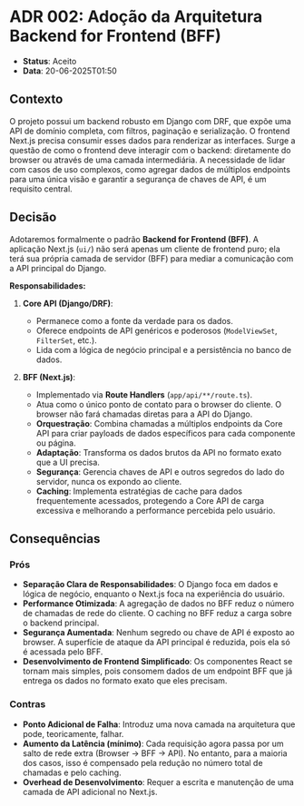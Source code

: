 # ADR 002: Adoção da Arquitetura Backend for Frontend (BFF)

- **Status**: Aceito
- **Data**: 20-06-2025T01:50

## Contexto

O projeto possui um backend robusto em Django com DRF, que expõe uma API de domínio completa, com filtros, paginação e serialização. O frontend Next.js precisa consumir esses dados para renderizar as interfaces. Surge a questão de como o frontend deve interagir com o backend: diretamente do browser ou através de uma camada intermediária. A necessidade de lidar com casos de uso complexos, como agregar dados de múltiplos endpoints para uma única visão e garantir a segurança de chaves de API, é um requisito central.

## Decisão

Adotaremos formalmente o padrão **Backend for Frontend (BFF)**. A aplicação Next.js (`ui/`) não será apenas um cliente de frontend puro; ela terá sua própria camada de servidor (BFF) para mediar a comunicação com a API principal do Django.

**Responsabilidades:**

1.  **Core API (Django/DRF)**:
    -   Permanece como a fonte da verdade para os dados.
    -   Oferece endpoints de API genéricos e poderosos (`ModelViewSet`, `FilterSet`, etc.).
    -   Lida com a lógica de negócio principal e a persistência no banco de dados.

2.  **BFF (Next.js)**:
    -   Implementado via **Route Handlers** (`app/api/**/route.ts`).
    -   Atua como o único ponto de contato para o browser do cliente. O browser não fará chamadas diretas para a API do Django.
    -   **Orquestração**: Combina chamadas a múltiplos endpoints da Core API para criar payloads de dados específicos para cada componente ou página.
    -   **Adaptação**: Transforma os dados brutos da API no formato exato que a UI precisa.
    -   **Segurança**: Gerencia chaves de API e outros segredos do lado do servidor, nunca os expondo ao cliente.
    -   **Caching**: Implementa estratégias de cache para dados frequentemente acessados, protegendo a Core API de carga excessiva e melhorando a performance percebida pelo usuário.

## Consequências

### Prós
- **Separação Clara de Responsabilidades**: O Django foca em dados e lógica de negócio, enquanto o Next.js foca na experiência do usuário.
- **Performance Otimizada**: A agregação de dados no BFF reduz o número de chamadas de rede do cliente. O caching no BFF reduz a carga sobre o backend principal.
- **Segurança Aumentada**: Nenhum segredo ou chave de API é exposto ao browser. A superfície de ataque da API principal é reduzida, pois ela só é acessada pelo BFF.
- **Desenvolvimento de Frontend Simplificado**: Os componentes React se tornam mais simples, pois consomem dados de um endpoint BFF que já entrega os dados no formato exato que eles precisam.

### Contras
- **Ponto Adicional de Falha**: Introduz uma nova camada na arquitetura que pode, teoricamente, falhar.
- **Aumento da Latência (mínimo)**: Cada requisição agora passa por um salto de rede extra (Browser -> BFF -> API). No entanto, para a maioria dos casos, isso é compensado pela redução no número total de chamadas e pelo caching.
- **Overhead de Desenvolvimento**: Requer a escrita e manutenção de uma camada de API adicional no Next.js.
